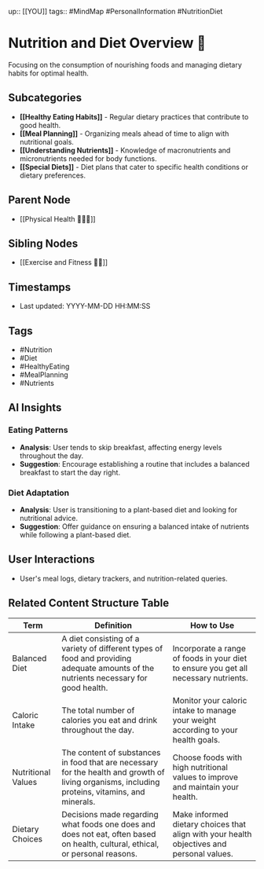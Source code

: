 
up:: [[YOU]]
tags:: #MindMap #PersonalInformation #NutritionDiet

# Nutrition and Diet Overview 🍏

Focusing on the consumption of nourishing foods and managing dietary habits for optimal health.

## Subcategories
- **[[Healthy Eating Habits]]** - Regular dietary practices that contribute to good health.
- **[[Meal Planning]]** - Organizing meals ahead of time to align with nutritional goals.
- **[[Understanding Nutrients]]** - Knowledge of macronutrients and micronutrients needed for body functions.
- **[[Special Diets]]** - Diet plans that cater to specific health conditions or dietary preferences.

## Parent Node
- [[Physical Health 🧘🏻‍♂️]]

## Sibling Nodes
- [[Exercise and Fitness 🏋️‍♀️]]

## Timestamps
- Last updated: YYYY-MM-DD HH:MM:SS

## Tags
- #Nutrition
- #Diet
- #HealthyEating
- #MealPlanning
- #Nutrients

## AI Insights
### Eating Patterns
- **Analysis**: User tends to skip breakfast, affecting energy levels throughout the day.
- **Suggestion**: Encourage establishing a routine that includes a balanced breakfast to start the day right.

### Diet Adaptation
- **Analysis**: User is transitioning to a plant-based diet and looking for nutritional advice.
- **Suggestion**: Offer guidance on ensuring a balanced intake of nutrients while following a plant-based diet.

## User Interactions
- User's meal logs, dietary trackers, and nutrition-related queries.


## Related Content Structure Table
| Term | Definition | How to Use |
| --- | --- | --- |
| Balanced Diet | A diet consisting of a variety of different types of food and providing adequate amounts of the nutrients necessary for good health. | Incorporate a range of foods in your diet to ensure you get all necessary nutrients. |
| Caloric Intake | The total number of calories you eat and drink throughout the day. | Monitor your caloric intake to manage your weight according to your health goals. |
| Nutritional Values | The content of substances in food that are necessary for the health and growth of living organisms, including proteins, vitamins, and minerals. | Choose foods with high nutritional values to improve and maintain your health. |
| Dietary Choices | Decisions made regarding what foods one does and does not eat, often based on health, cultural, ethical, or personal reasons. | Make informed dietary choices that align with your health objectives and personal values. |

